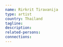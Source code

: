 ```yaml
---
name: Rirkrit Tiravanija
type: artist
country: Thailand
tagline:
description:
related-persons:
connections:
---
```

